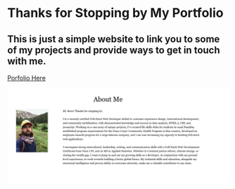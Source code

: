 # Thanks for Stopping by My Portfolio

## This is just a simple website to link you to some of my projects and provide ways to get in touch with me. 

[Porfolio Here](https://moorejandy.github.io/MyDevPortfolio/)

![HomePage Screenshot](assets/images/portfoliocapture.png)
